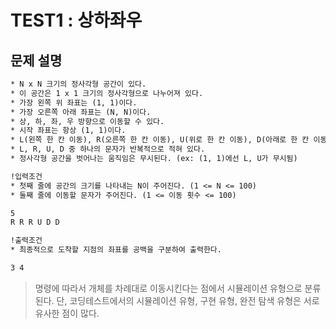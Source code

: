 # TEST1 : 상하좌우

## 문제 설명

```txt
* N x N 크기의 정사각형 공간이 있다.
* 이 공간은 1 x 1 크기의 정사각형으로 나누어져 있다.
* 가장 왼쪽 위 좌표는 (1, 1)이다.
* 가장 오른쪽 아래 좌표는 (N, N)이다.
* 상, 하, 좌, 우 방향으로 이동할 수 있다.
* 시작 좌표는 항상 (1, 1)이다.
* L(왼쪽 한 칸 이동), R(오른쪽 한 칸 이동), U(위로 한 칸 이동), D(아래로 한 칸 이동)
* L, R, U, D 중 하나의 문자가 반복적으로 적혀 있다.
* 정사각형 공간을 벗어나는 움직임은 무시된다. (ex: (1, 1)에선 L, U가 무시됨)

!입력조건
* 첫째 줄에 공간의 크기를 나타내는 N이 주어진다. (1 <= N <= 100)
* 둘째 줄에 이동할 문자가 주어진다. (1 <= 이동 횟수 <= 100)

5
R R R U D D

!출력조건
* 최종적으로 도착할 지점의 좌표를 공백을 구분하여 출력한다.

3 4
```

> 명령에 따라서 개체를 차례대로 이동시킨다는 점에서 시뮬레이션 유형으로 분류된다. 단, 코딩테스트에서의 시뮬레이션 유형, 구현 유형, 완전 탐색 유형은 서로 유사한 점이 많다.
